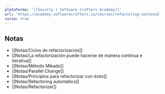 ```yaml
---
plataforma: '[[Savvily | Software Crafters Academy]]'
url: 'https://academy.softwarecrafters.io/courses/refactoring-sostenible'
curso: true
---
```



<!-- backlinks:start -->

## Notas

- [[Notas/Ciclos de refactorización]]
- [[Notas/La refactorización puede hacerse de manera continua e iterativa]]
- [[Notas/Método Mikado]]
- [[Notas/Parallel Change]]
- [[Notas/Principios para refactorizar con éxito]]
- [[Notas/Refactoring automático]]
- [[Notas/Refactorizar]]

<!-- backlinks:end -->
